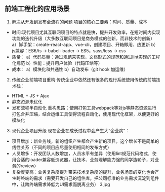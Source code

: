## 前端工程化的应用场景

1. 解决从开发到发布全流程的问题
项目的核心三要素：时间、质量、成本
* 时间:现代项目尤其互联网项目的特点就是快，提升开发效率，在短时间内实现功能的迭代升级（大多数互联网项目是商务模式的创新，而非技术的创新）
  a）脚手架：create-react-app、vue-cli，创建项目、开箱即用、热更新
  b）js兼容：ES6/ts -> babel-loader -> ES5，sass/less -> css
* 质量：
  a）代码质量：通过规范来实现，文档形式的规范和通过lint实现的工程化规范
  b）性能：提升用户体验（代码压缩等）
* 成本：
  a）模块化和共通性
  b）自动发布（git hook 加运维）

2. 传统企业前端项目重构
传统企业中依然还有很多的现行系统使用传统的前端技术栈：
* HTML + JS + Ajax
* 静态资源未优化
* 发布流程半自动化
重构思路：使用打包工具webpack等对js等静态资源进行打包合并压缩，结合运维工具使得流程自动化，使用现代化框架，以便更好的模块化

3. 现代企业项目升级
现在企业在成长过程中会产生大“企业病”：
* 项目增加：新业务线，新的组织产生都会产生新的项目，这个增长不是简单的线性关系（不同的项目应尽量使用相同的发布方式）
* 人员增多：开发团队人数增加，人员水平有差异（使用lint规范代码格式，使用合适的loader兼容低浏览器，让技术、业务理解能力强的同学造轮子，对业务的review）
* 复杂度变高：业务复杂度提升带来技术复杂度的提升，业务场景的变化也会产生跨终端的需求（需要开发自己的组件库，把公司标准的业务需求沉淀到组件中，让跨终端需求降低为UI需求而脱离业务）
3.jpg